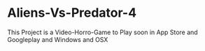 # Aliens-Vs-Predator-4
This Project is a Video-Horro-Game to Play soon in App Store and Googleplay and Windows and OSX
